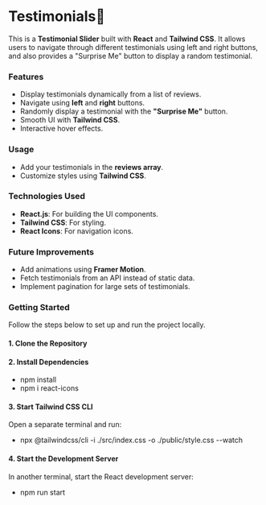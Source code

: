 # Testimonials📖

This is a **Testimonial Slider** built with **React** and **Tailwind CSS**. It allows users to navigate through different testimonials using left and right buttons, and also provides a "Surprise Me" button to display a random testimonial.

### **Features**
- Display testimonials dynamically from a list of reviews.
- Navigate using **left** and **right** buttons.
- Randomly display a testimonial with the **"Surprise Me"** button.
- Smooth UI with **Tailwind CSS**.
- Interactive hover effects.

### **Usage**
- Add your testimonials in the **reviews array**.
- Customize styles using **Tailwind CSS**.

### **Technologies Used**
- **React.js**: For building the UI components.
- **Tailwind CSS**: For styling.
- **React Icons**: For navigation icons.

### **Future Improvements**
- Add animations using **Framer Motion**.
- Fetch testimonials from an API instead of static data.
- Implement pagination for large sets of testimonials.

### Getting Started
 Follow the steps below to set up and run the project locally.
 #### 1. Clone the Repository
 #### 2. Install Dependencies
 * npm install
 * npm i react-icons
 #### 3. Start Tailwind CSS CLI
 Open a separate terminal and run:
 * npx @tailwindcss/cli -i ./src/index.css -o ./public/style.css --watch
 #### 4. Start the Development Server
 In another terminal, start the React development server:
 * npm run start